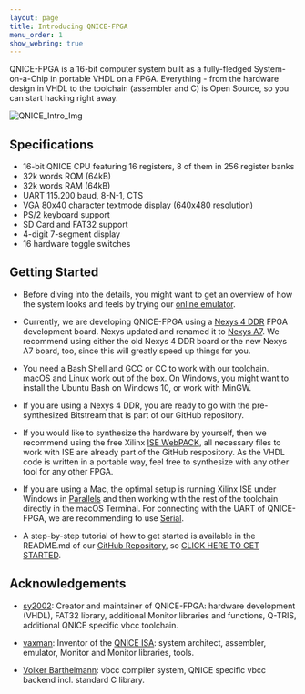 ```yaml
---
layout: page
title: Introducing QNICE-FPGA
menu_order: 1
show_webring: true
---
```


QNICE-FPGA is a 16-bit computer system built as a fully-fledged
System-on-a-Chip in portable VHDL on a FPGA. Everything - from the hardware
design in VHDL to the toolchain (assembler and C) is Open Source, so you can
start hacking right away.

![QNICE_Intro_Img](public/intro.jpg)

Specifications
--------------

* 16-bit QNICE CPU featuring 16 registers, 8 of them in 256 register banks
* 32k words ROM (64kB)
* 32k words RAM (64kB)
* UART 115.200 baud, 8-N-1, CTS
* VGA 80x40 character textmode display (640x480 resolution)
* PS/2 keyboard support
* SD Card and FAT32 support
* 4-digit 7-segment display
* 16 hardware toggle switches

Getting Started
---------------

 * Before diving into the details, you might want to get an overview of how the system looks and feels by
   trying our [online emulator](http://qnice-fpga.com/emulator.html).
   
 * Currently, we are developing QNICE-FPGA using a
   [Nexys 4 DDR](https://store.digilentinc.com/nexys-4-ddr-artix-7-fpga-trainer-board-recommended-for-ece-curriculum/)
   FPGA development board. Nexys updated and renamed it to
   [Nexys A7](https://store.digilentinc.com/nexys-a7-fpga-trainer-board-recommended-for-ece-curriculum/).
   We recommend using either the old Nexys 4 DDR board or the new Nexys A7 board,
   too, since this will greatly speed up things for you.

 * You need a Bash Shell and GCC or CC to work with our toolchain. macOS and
   Linux work out of the box. On Windows, you might want to install the Ubuntu
   Bash on Windows 10, or work with MinGW.

 * If you are using a Nexys 4 DDR, you are ready to go with the
   pre-synthesized Bitstream that is part of our GitHub repository.

 * If you would like to synthesize the hardware by yourself, then we recommend
   using the free Xilinx [ISE WebPACK](https://www.xilinx.com/products/design-tools/ise-design-suite/ise-webpack.html),
   all necessary files to work with ISE are already part of the GitHub
   respository. As the VHDL code is written in a portable way, feel free to
   synthesize with any other tool for any other FPGA.

 * If you are using a Mac, the optimal setup is running Xilinx ISE under
   Windows in [Parallels](https://www.parallels.com/products/desktop/)
   and then working with the rest of the toolchain
   directly in the macOS Terminal. For connecting with the UART of QNICE-FPGA,
   we are recommending to use [Serial](https://www.decisivetactics.com/products/serial/).


 * A step-by-step tutorial of how to get started is available in the README.md
   of our [GitHub Repository](https://github.com/sy2002/QNICE-FPGA#getting-started),
   so [CLICK HERE TO GET STARTED](https://github.com/sy2002/QNICE-FPGA#getting-started).

Acknowledgements
----------------

* [sy2002](http://www.sy2002.de): Creator and maintainer of QNICE-FPGA:
  hardware development (VHDL), FAT32 library, additional Monitor libraries and
  functions, Q-TRIS, additional QNICE specific vbcc toolchain.

* [vaxman](http://www.vaxman.de): Inventor of the [QNICE ISA](http://qnice.sourceforge.net):
  system architect, assembler, emulator, Monitor and Monitor libraries, tools.

* [Volker Barthelmann](http://www.compilers.de): vbcc compiler system,
  QNICE specific vbcc backend incl. standard C library.
